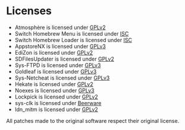 Licenses
========

* Atmosphère is licensed under [GPLv2](https://github.com/Atmosphere-NX/Atmosphere/blob/master/LICENSE)
* Switch Homebrew Menu is licensed under [ISC](https://github.com/switchbrew/nx-hbmenu/blob/master/LICENSE.md)
* Switch Homebrew Loader is licensed under [ISC](https://github.com/switchbrew/nx-hbloader/blob/master/LICENSE.md)
* AppstoreNX is licensed under [GPLv3](https://github.com/vgmoose/appstorenx/blob/master/LICENSE)
* EdiZon is licensed under [GPLv2](https://github.com/WerWolv/EdiZon/blob/master/LICENSE)
* SDFilesUpdater is licensed under [GPLv2](https://github.com/StevenMattera/SDFilesUpdater/blob/master/LICENSE)
* Sys-FTPD is licensed under [GPLv3](https://github.com/jakibaki/sys-ftpd/blob/master/LICENSE)
* Goldleaf is licensed under [GPLv3](https://github.com/XorTroll/Goldleaf/blob/master/LICENSE)
* Sys-Netcheat is licensed under [GPLv3](https://github.com/jakibaki/sys-netcheat/blob/master/LICENSE)
* Hekate is licensed under [GPLv2](https://github.com/CTCaer/hekate/blob/master/LICENSE)
* Noexes is licensed under [GPLv3](https://github.com/mdbell/Noexes/blob/master/LICENSE)
* Lockpick is licensed under [GPLv2](https://github.com/shchmue/Lockpick/blob/master/LICENSE)
* sys-clk is licensed under [Beerware](https://github.com/retronx-team/sys-clk/blob/master/LICENSE)
* ldn_mitm is licensed under [GPLv2](https://github.com/spacemeowx2/ldn_mitm/blob/master/LICENSE)

All patches made to the original software respect their original license.
